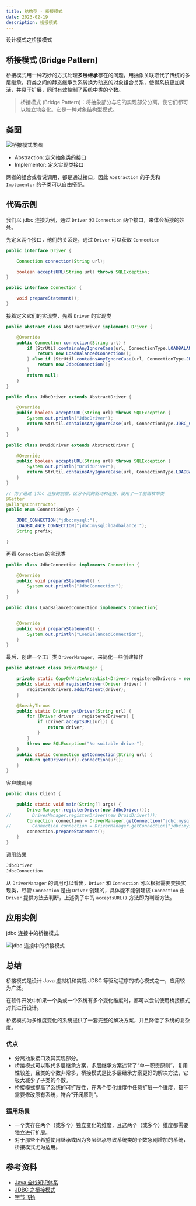 ```yaml
---
title: 结构型 - 桥接模式
date: 2023-02-19
description: 桥接模式
---
```


设计模式之桥接模式
<!-- more -->

## 桥接模式 (Bridge Pattern)

桥接模式用一种巧妙的方式处理**多层继承**存在的问题，用抽象关联取代了传统的多层继承，将类之间的静态继承关系转换为动态的对象组合关系，使得系统更加灵活，并易于扩展，同时有效控制了系统中类的个数。

> 桥接模式 (Bridge Pattern)：将抽象部分与它的实现部分分离，使它们都可以独立地变化。它是一种对象结构型模式。

## 类图

![桥接模式类图](https://cdn.jsdelivr.net/gh/AlexChen68/OSS@master/blog/advance/bridge_pattern.png)

- Abstraction: 定义抽象类的接口
- Implementor: 定义实现类接口

两者的组合或者说调用，都是通过接口，因此 `Abstraction` 的子类和 `Implementor` 的子类可以自由搭配。

## 代码示例

我们以 jdbc 连接为例，通过 `Driver` 和 `Connection` 两个接口，来体会桥接的妙处。

先定义两个接口，他们的关系是，通过 `Driver` 可以获取 `Connection`
```java
public interface Driver {

    Connection connection(String url);

    boolean acceptsURL(String url) throws SQLException;
}

public interface Connection {

    void prepareStatement();
}
```

接着定义它们的实现类，先看 `Driver` 的实现类

```java
public abstract class AbstractDriver implements Driver {

    @Override
    public Connection connection(String url) {
        if (StrUtil.containsAnyIgnoreCase(url, ConnectionType.LOADBALANCE_CONNECTION.getPrefix())) {
            return new LoadBalancedConnection();
        } else if (StrUtil.containsAnyIgnoreCase(url, ConnectionType.JDBC_CONNECTION.getPrefix())) {
            return new JdbcConnection();
        }
        return null;
    }
}

public class JdbcDriver extends AbstractDriver {

    @Override
    public boolean acceptsURL(String url) throws SQLException {
        System.out.println("JdbcDriver");
        return StrUtil.containsAnyIgnoreCase(url, ConnectionType.JDBC_CONNECTION.getPrefix());
    }
}

public class DruidDriver extends AbstractDriver {

    @Override
    public boolean acceptsURL(String url) throws SQLException {
        System.out.println("DruidDriver");
        return StrUtil.containsAnyIgnoreCase(url, ConnectionType.LOADBALANCE_CONNECTION.getPrefix());
    }
}

// 为了通过 jdbc 连接的前缀，区分不同的驱动和连接，使用了一个前缀枚举类
@Getter
@AllArgsConstructor
public enum ConnectionType {

    JDBC_CONNECTION("jdbc:mysql:"),
    LOADBALANCE_CONNECTION("jdbc:mysql:loadbalance:");
    String prefix;

}
```

再看 `Connection` 的实现类

```java
public class JdbcConnection implements Connection {

    @Override
    public void prepareStatement() {
        System.out.println("JdbcConnection");
    }
}

public class LoadBalancedConnection implements Connection{


    @Override
    public void prepareStatement() {
        System.out.println("LoadBalancedConnection");
    }
}
```

最后，创建一个工厂类 `DriverManager`，来简化一些创建操作

```java
public abstract class DriverManager {

    private static CopyOnWriteArrayList<Driver> registeredDrivers = new CopyOnWriteArrayList<>();
    public static void registerDriver(Driver driver) {
        registeredDrivers.addIfAbsent(driver);
    }

    @SneakyThrows
    public static Driver getDriver(String url) {
        for (Driver driver : registeredDrivers) {
            if (driver.acceptsURL(url)) {
                return driver;
            }
        }
        throw new SQLException("No suitable driver");
    }
    public static Connection getConnection(String url) {
       return getDriver(url).connection(url);
    }
}
```

客户端调用

```java
public class Client {

    public static void main(String[] args) {
        DriverManager.registerDriver(new JdbcDriver());
//        DriverManager.registerDriver(new DruidDriver());
        Connection connection = DriverManager.getConnection("jdbc:mysql://127.0.0.1:3306/demo");
//        Connection connection = DriverManager.getConnection("jdbc:mysql:loadbalance://127.0.0.1:3306/demo");
        connection.prepareStatement();
    }
}
```
调用结果
```java
JdbcDriver
JdbcConnection
```

从 `DriverManager` 的调用可以看出，`Driver` 和 `Connection` 可以根据需要变换实现类，尽管 `Connection` 是由 `Driver` 创建的，具体能不能创建该 `Connection` 由 `Driver` 提供方法去判断，上述例子中的 `acceptsURL()` 方法即为判断方法。

## 应用实例

jdbc 连接中的桥接模式

![jdbc 连接中的桥接模式](https://cdn.jsdelivr.net/gh/AlexChen68/OSS@master/blog/advance/bridge_pattern_jdbc.png)

## 总结

桥接模式是设计 Java 虚拟机和实现 JDBC 等驱动程序的核心模式之一，应用较为广泛。

在软件开发中如果一个类或一个系统有多个变化维度时，都可以尝试使用桥接模式对其进行设计。

桥接模式为多维度变化的系统提供了一套完整的解决方案，并且降低了系统的复杂度。

### 优点

- 分离抽象接口及其实现部分。
- 桥接模式可以取代多层继承方案，多层继承方案违背了“单一职责原则”，复用性较差，且类的个数非常多，桥接模式是比多层继承方案更好的解决方法，它极大减少了子类的个数。
- 桥接模式提高了系统的可扩展性，在两个变化维度中任意扩展一个维度，都不需要修改原有系统，符合“开闭原则”。

### 适用场景
- 一个类存在两个（或多个）独立变化的维度，且这两个（或多个）维度都需要独立进行扩展。
- 对于那些不希望使用继承或因为多层继承导致系统类的个数急剧增加的系统，桥接模式尤为适用。

## 参考资料

- [Java 全栈知识体系](https://pdai.tech/md/dev-spec/pattern/10_bridge.html)
- [JDBC 之桥接模式](https://www.jianshu.com/p/34ea945175f8)
- [字节飞扬](https://bytesfly.github.io/blog/#/DesignPattern/bridge-pattern)